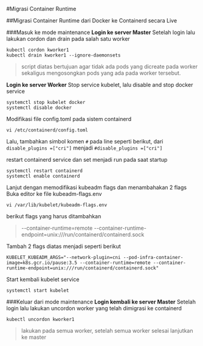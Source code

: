 #Migrasi Container Runtime

##Migrasi Container Runtime dari Docker ke Containerd secara Live

###Masuk ke mode maintenance
**Login ke server Master**
Setelah login lalu lakukan cordon dan drain pada salah satu worker
```
kubectl cordon kworker1
kubectl drain kworker1 --ignore-daemonsets
```
> script diatas bertujuan agar tidak ada pods yang dicreate pada worker sekaligus mengosongkan pods yang ada pada worker tersebut.

**Login ke server Worker**
Stop service kubelet, lalu disable and stop docker service
```
systemctl stop kubelet docker
systemctl disable docker
```

Modifikasi file config.toml pada sistem containerd
```
vi /etc/containerd/config.toml
```

Lalu, tambahkan simbol komen `#` pada line seperti berikut, 
dari ```disable_plugins =["cri"]``` menjadi ```#disable_plugins =["cri"]```

restart containerd service dan set menjadi run pada saat startup
```
systemctl restart containerd
systemctl enable containerd
```

Lanjut dengan memodifikasi kubeadm flags dan menambahakan 2 flags
Buka editor ke file kubeadm-flags.env
```
vi /var/lib/kubelet/kubeadm-flags.env
```
berikut flags yang harus ditambahkan
> --container-runtime=remote
> --container-runtime-endpoint=unix:///run/containerd/containerd.sock


Tambah 2 flags diatas menjadi seperti berikut
```
KUBELET_KUBEADM_ARGS="--network-plugin=cni --pod-infra-container-image=k8s.gcr.io/pause:3.5 --container-runtime=remote --container-runtime-endpoint=unix:///run/containerd/containerd.sock"
```

Start kembali kubelet service
```
systemctl start kubelet
```

###Keluar dari mode maintenance
**Login kembali ke server Master**
Setelah login lalu lakukan uncordon worker yang telah dimigrasi ke containerd
```
kubectl uncordon kworker1
```

> lakukan pada semua worker, setelah semua worker selesai lanjutkan ke master